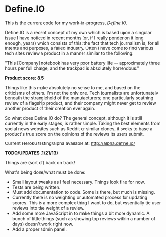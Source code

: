 Define.IO
======

This is the current code for my work-in-progress, *Define.IO*.

Define.IO is a recent concept of my own which is based upon a singular issue I 
have noticed in recent months (or, if I really ponder on it long enough, years)
which consists of this: the fact that tech journalism is, for all intents and purposes,
a failed industry. Often I have come to find various tech sites review a product
in a manner similar to the following:

"This [Company] notebook has very poor battery life -- approximately three hours
per full charge, and the trackpad is absolutely horrendous."

**Product score: 8.5**

Things like this make absolutely no sense to me, and based on the criticisms of
others, I'm not the only one. Tech journalists are unfortunately beneath the
stranglehold of the manufacturers; one particularly scathing review of a flagship
product, and their company might never get to review another product of their
creation ever again.

So what does Define.IO do? The general concept, although it is still currently in the
early stages, is rather simple. Taking the best elements from social news websites
such as Reddit or similar clones, it seeks to base a product's true score on the
opinions of the reviews its users submit.

Current Heroku testing/alpha available at: http://alpha.define.io/

**TODO/UPDATES (1/21/13)**

Things are (sort of) back on track!

What's being done/what must be done:

* Small layout tweaks as I feel necessary. Things look fine for now.
* Tests are being written.
* Must add documentation to code. Some is there, but much is missing.
* Currently there is no weighting or automated process for updating scores. This is a
  more complex thing I want to do, but essentially tie user reviews into the weight of
  a review.
* Add some more JavaScript in to make things a bit more dynamic. A bunch of little things
  (such as showing top reviews within a number of days) doesn't work right now.
* Add a proper admin panel.